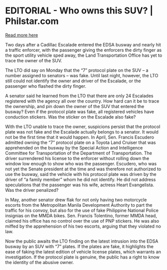 # EDITORIAL - Who owns this SUV? | Philstar.com

[Read more here](https://www.philstar.com/opinion/2024/11/06/2397941/editorial-who-owns-suv)

Two days after a Cadillac Escalade entered the EDSA busway and nearly hit a traffic enforcer, with the passenger giving the enforcers the dirty finger as the sport utility vehicle sped away, the Land Transportation Office has yet to trace the owner of the SUV.

The LTO did say on Monday that the “7” protocol plate on the SUV – a number assigned to senators – was fake. Until last night, however, the LTO still could not identify the owner and driver of the Escalade, or the passenger who flashed the dirty finger.

A senator said he learned from the LTO that there are only 24 Escalades registered with the agency all over the country. How hard can it be to trace the ownership, and pin down the owner of the SUV that entered the busway? Even if the protocol plate was fake, all registered vehicles have conduction stickers. Was the sticker on the Escalade also fake?

With the LTO unable to trace the owner, suspicions persist that the protocol plate was not fake and the Escalade actually belongs to a senator. It would not be the first time that it would happen. In April, Sen. Francis Escudero admitted owning the “7” protocol plate on a Toyota Land Cruiser that was apprehended on the busway by the Special Action and Intelligence Committee for Transportation of the Department of Transportation. The driver surrendered his license to the enforcer without rolling down the window low enough to show who was the passenger. Escudero, who was not yet the Senate president at the time and was therefore not authorized to use the busway, said the vehicle with his protocol plate was driven by the driver of “a family member” whom he did not identify. He did not address speculations that the passenger was his wife, actress Heart Evangelista. Was the driver penalized?

In May, another senator drew flak for not only having two motorcycle escorts from the Metropolitan Manila Development Authority to part the traffic for his convoy, but also for the use of fake Philippine National Police insignias on the MMDA bikes. Sen. Francis Tolentino, former MMDA head, claimed his office has no control over the use of PNP stickers. He was also miffed by the apprehension of his two escorts, arguing that they violated no law.

Now the public awaits the LTO finding on the latest intrusion into the EDSA busway by an SUV with “7” plates. If the plates are fake, it highlights the ease of faking the latest edition of vehicle license plates, which warrants an investigation. If the protocol plate is genuine, the public has a right to know the identity of the abusive owner.